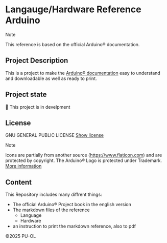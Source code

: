 # Langauge/Hardware Reference Arduino

> [!NOTE]
> This reference is based on the official Arduino® documentation.
>

## Project Description

This is a project to make the [Arduino® documentation](https://shorturl.at/NwSqA) easy to understand and downloadable as well as ready to print.

## Project state

🔧 This project is in develpment

## License

GNU GENERAL PUBLIC LICENSE
[Show license]()

> [!NOTE]
> Icons are partially from another source (https://www.flaticon.com) and are protected by copyright.
> The Arduino® Logo is protected under Trademark. [More information](https://www.arduino.cc/en/trademark/)
>

## Content

This Repository includes many diffrent things:

- The official Arduino® Project book in the english version
- The markdown files of the reference
    - Language
    - Hardware
- an instruction to print the markdown reference, also to pdf

©2025 PU-OL
